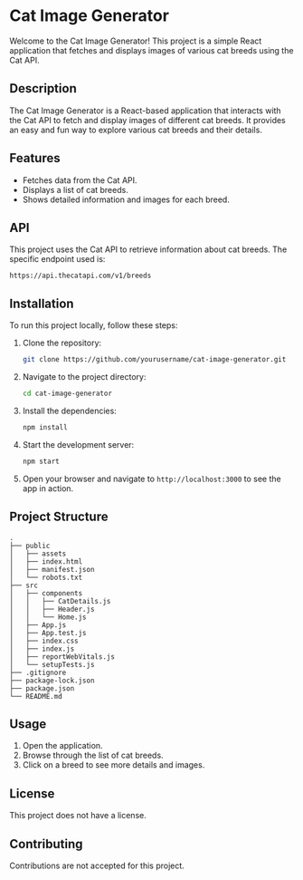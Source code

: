 
# Cat Image Generator

Welcome to the Cat Image Generator! This project is a simple React application that fetches and displays images of various cat breeds using the Cat API.

## Description

The Cat Image Generator is a React-based application that interacts with the Cat API to fetch and display images of different cat breeds. It provides an easy and fun way to explore various cat breeds and their details.

## Features

- Fetches data from the Cat API.
- Displays a list of cat breeds.
- Shows detailed information and images for each breed.

## API

This project uses the Cat API to retrieve information about cat breeds. The specific endpoint used is:

```
https://api.thecatapi.com/v1/breeds
```

## Installation

To run this project locally, follow these steps:

1. Clone the repository:

   ```bash
   git clone https://github.com/yourusername/cat-image-generator.git
   ```

2. Navigate to the project directory:

   ```bash
   cd cat-image-generator
   ```

3. Install the dependencies:

   ```bash
   npm install
   ```

4. Start the development server:

   ```bash
   npm start
   ```

5. Open your browser and navigate to `http://localhost:3000` to see the app in action.

## Project Structure

```
.
├── public
│   ├── assets
│   ├── index.html
│   ├── manifest.json
│   └── robots.txt
├── src
│   ├── components
│   │   ├── CatDetails.js
│   │   ├── Header.js
│   │   └── Home.js
│   ├── App.js
│   ├── App.test.js
│   ├── index.css
│   ├── index.js
│   ├── reportWebVitals.js
│   └── setupTests.js
├── .gitignore
├── package-lock.json
├── package.json
└── README.md
```

## Usage

1. Open the application.
2. Browse through the list of cat breeds.
3. Click on a breed to see more details and images.

## License

This project does not have a license.

## Contributing

Contributions are not accepted for this project.


